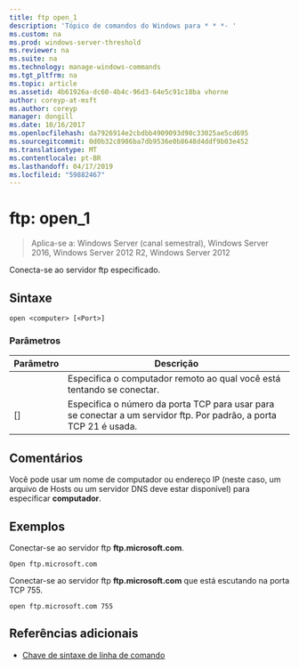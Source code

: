 ```yaml
---
title: ftp open_1
description: 'Tópico de comandos do Windows para * * *- '
ms.custom: na
ms.prod: windows-server-threshold
ms.reviewer: na
ms.suite: na
ms.technology: manage-windows-commands
ms.tgt_pltfrm: na
ms.topic: article
ms.assetid: 4b61926a-dc60-4b4c-96d3-64e5c91c18ba vhorne
author: coreyp-at-msft
ms.author: coreyp
manager: dongill
ms.date: 10/16/2017
ms.openlocfilehash: da7926914e2cbdbb4909093d90c33025ae5cd695
ms.sourcegitcommit: 0d0b32c8986ba7db9536e0b8648d4ddf9b03e452
ms.translationtype: MT
ms.contentlocale: pt-BR
ms.lasthandoff: 04/17/2019
ms.locfileid: "59882467"
---
```

# <a name="ftp-open1"></a>ftp: open_1

>Aplica-se a: Windows Server (canal semestral), Windows Server 2016, Windows Server 2012 R2, Windows Server 2012

Conecta-se ao servidor ftp especificado.   
## <a name="syntax"></a>Sintaxe  
```  
open <computer> [<Port>]  
```  
### <a name="parameters"></a>Parâmetros  
|Parâmetro|Descrição|  
|-------|--------|  
|<computer>|Especifica o computador remoto ao qual você está tentando se conectar.|  
|[<Port>]|Especifica o número da porta TCP para usar para se conectar a um servidor ftp. Por padrão, a porta TCP 21 é usada.|  
## <a name="remarks"></a>Comentários  
Você pode usar um nome de computador ou endereço IP (neste caso, um arquivo de Hosts ou um servidor DNS deve estar disponível) para especificar **computador**.  
## <a name="BKMK_Examples"></a>Exemplos  
Conectar-se ao servidor ftp **ftp.microsoft.com**.  
```  
Open ftp.microsoft.com  
```  
Conectar-se ao servidor ftp **ftp.microsoft.com** que está escutando na porta TCP 755.  
```  
open ftp.microsoft.com 755  
```  
## <a name="additional-references"></a>Referências adicionais  
-   [Chave de sintaxe de linha de comando](command-line-syntax-key.md)  
